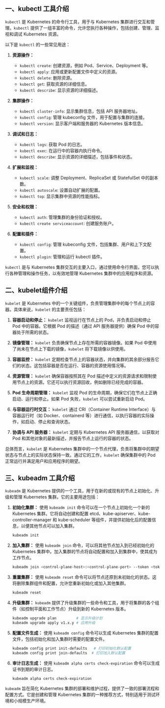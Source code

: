 ## 一、kubectl 工具介绍

`kubectl` 是 Kubernetes 的命令行工具，用于与 Kubernetes 集群进行交互和管理。`kubectl` 提供了一组丰富的命令，允许您执行各种操作，包括创建、管理、监视和调试 Kubernetes 资源。

以下是 `kubectl` 的一些常见用途：

1. **资源操作：**
   - `kubectl create`: 创建资源，例如 Pod、Service、Deployment 等。
   - `kubectl apply`: 应用或更新配置文件中定义的资源。
   - `kubectl delete`: 删除资源。
   - `kubectl get`: 获取资源的详细信息。
   - `kubectl describe`: 显示资源的详细描述。

2. **集群操作：**
   - `kubectl cluster-info`: 显示集群信息，包括 API 服务器地址。
   - `kubectl config`: 管理 kubeconfig 文件，用于配置与集群的连接。
   - `kubectl version`: 显示客户端和服务器的 Kubernetes 版本信息。

3. **调试和日志：**
   - `kubectl logs`: 获取 Pod 的日志。
   - `kubectl exec`: 在运行中的容器内执行命令。
   - `kubectl describe`: 显示资源的详细描述，包括事件和状态。

4. **扩展和监视：**
   - `kubectl scale`: 调整 Deployment、ReplicaSet 或 StatefulSet 中的副本数。
   - `kubectl autoscale`: 设置自动扩展的配置。
   - `kubectl top`: 显示集群中资源的性能指标。

5. **安全和权限：**
   - `kubectl auth`: 管理集群的身份验证和授权。
   - `kubectl create serviceaccount`: 创建服务账户。

6. **配置和插件：**
   - `kubectl config`: 管理 kubeconfig 文件，包括集群、用户和上下文配置。
   - `kubectl plugin`: 管理和运行 kubectl 插件。

`kubectl` 是与 Kubernetes 集群交互的主要入口，通过使用命令行界面，您可以执行各种管理和操作任务，以有效地管理 Kubernetes 集群中的应用程序和资源。

## 二、kubelet组件介绍

`kubelet` 是 Kubernetes 中的一个关键组件，负责管理集群中的每个节点上的容器。具体来说，`kubelet` 的主要责任包括：

1. **容器启动和停止：** `kubelet` 监视运行在节点上的 Pod，并负责启动和停止 Pod 中的容器。它根据 Pod 的描述（通过 API 服务器提供）确保 Pod 中的容器处于所需的状态。

2. **镜像管理：** `kubelet` 负责确保节点上存在所需的容器镜像。如果 Pod 中使用了尚未在节点上下载的镜像，`kubelet` 将下载镜像以供使用。

3. **容器监控：** `kubelet` 定期检查节点上的容器状态，并向集群的其余部分报告它们的状态。这包括容器是否在运行、容器的资源使用情况等。

4. **资源管理：** `kubelet` 确保容器按照其在 Pod 描述中定义的资源请求和限制使用节点上的资源。它还可以执行资源回收，例如删除已经完成的容器。

5. **Pod 生命周期管理：** `kubelet` 监视 Pod 的生命周期，确保它们在节点上正确启动、运行和停止。如果 Pod 失败，`kubelet` 可以尝试重新启动 Pod。

6. **与容器运行时交互：** `kubelet` 通过 CRI（Container Runtime Interface）与容器运行时（如 Docker、containerd 等）进行通信，以执行容器的实际操作，如启动、停止和查询状态。

7. **协调与 API 服务器：** `kubelet` 定期与 Kubernetes API 服务器通信，以获取对 Pod 和其他对象的最新描述，并报告节点上运行的容器的状态。

总体而言，`kubelet` 是 Kubernetes 集群中的一个节点代理，负责将集群中的期望状态与节点上的实际状态保持一致。通过它的工作，`kubelet` 确保集群中的 Pod 正常运行并满足用户和应用程序的期望。

## 三、kubeadm 工具介绍

`kubeadm` 是 Kubernetes 提供的一个工具，用于在新的或现有的节点上初始化、升级和管理 Kubernetes 集群。它的主要用途包括：

1. **初始化集群：** 使用 `kubeadm init` 命令可以在一个节点上初始化一个新的 Kubernetes 集群。它将自动创建和配置 etcd、kube-apiserver、kube-controller-manager 和 kube-scheduler 等组件，并提供初始化后的配置信息，以便其他节点可以加入集群。

   ```bash
   kubeadm init
   ```

2. **加入集群：** 使用 `kubeadm join` 命令，可以将其他节点加入到已经初始化的 Kubernetes 集群中。加入集群的节点将自动配置和加入到集群中，使其成为工作节点。

   ```bash
   kubeadm join <control-plane-host>:<control-plane-port> --token <token> --discovery-token-ca-cert-hash <hash>
   ```

3. **重置集群：** 使用 `kubeadm reset` 命令可以将节点还原到未初始化的状态。这将删除集群组件和配置，允许您重新初始化或加入其他集群。

   ```bash
   kubeadm reset
   ```

4. **升级集群：** `kubeadm` 提供了升级集群的一些命令和工具，用于将集群的各个组件（如控制平面和工作节点）升级到新的 Kubernetes 版本。

   ```bash
   kubeadm upgrade plan         # 显示升级计划
   kubeadm upgrade apply v1.x.y # 应用升级
   ```

5. **配置文件生成：** 使用 `kubeadm config` 命令可以生成 Kubernetes 集群的配置文件，包括初始化和加入集群时需要的配置文件。

   ```bash
   kubeadm config print init-defaults   # 打印初始化默认配置
   kubeadm config print join-defaults  # 打印加入默认配置
   ```

6. **审计日志生成：** 使用 `kubeadm alpha certs check-expiration` 命令可以生成证书到期的审计日志。

   ```bash
   kubeadm alpha certs check-expiration
   ```

`kubeadm` 旨在简化 Kubernetes 集群的部署和维护过程，提供了一致的部署流程和配置方式。它是创建和管理 Kubernetes 集群的一种推荐方式，特别适用于测试环境和小规模生产环境。